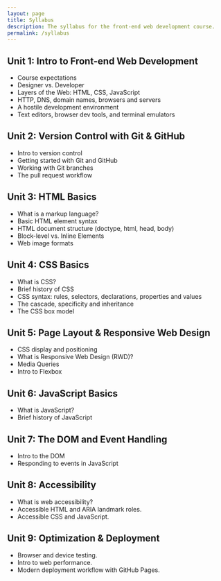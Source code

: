 ```yaml
---
layout: page
title: Syllabus
description: The syllabus for the front-end web development course.
permalink: /syllabus
---
```


## Unit 1: Intro to Front-end Web Development
  * Course expectations
  * Designer vs. Developer
  * Layers of the Web: HTML, CSS, JavaScript
  * HTTP, DNS, domain names, browsers and servers
  * A hostile development environment
  * Text editors, browser dev tools, and terminal emulators

## Unit 2: Version Control with Git & GitHub
  * Intro to version control
  * Getting started with Git and GitHub
  * Working with Git branches
  * The pull request workflow

## Unit 3: HTML Basics
  * What is a markup language?
  * Basic HTML element syntax
  * HTML document structure (doctype, html, head, body)
  * Block-level vs. Inline Elements
  * Web image formats

## Unit 4: CSS Basics
  * What is CSS?
  * Brief history of CSS
  * CSS syntax: rules, selectors, declarations, properties and values
  * The cascade, specificity and inheritance
  * The CSS box model

## Unit 5: Page Layout & Responsive Web Design
  * CSS display and positioning
  * What is Responsive Web Design (RWD)?
  * Media Queries
  * Intro to Flexbox

## Unit 6: JavaScript Basics
  * What is JavaScript?
  * Brief history of JavaScript

## Unit 7: The DOM and Event Handling
  * Intro to the DOM
  * Responding to events in JavaScript  

## Unit 8: Accessibility
  * What is web accessibility?
  * Accessible HTML and ARIA landmark roles.
  * Accessible CSS and JavaScript.

## Unit 9: Optimization & Deployment
  * Browser and device testing.
  * Intro to web performance.
  * Modern deployment workflow with GitHub Pages.
